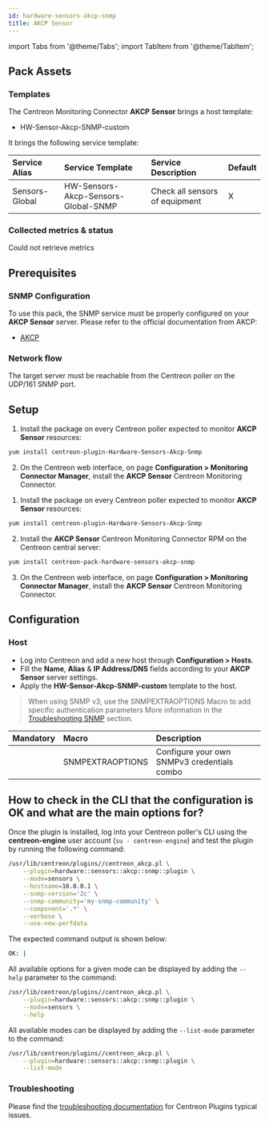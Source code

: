 ```yaml
---
id: hardware-sensors-akcp-snmp
title: AKCP Sensor
---
```

import Tabs from '@theme/Tabs';
import TabItem from '@theme/TabItem';


## Pack Assets

### Templates

The Centreon Monitoring Connector **AKCP Sensor** brings a host template:

* HW-Sensor-Akcp-SNMP-custom

It brings the following service template:

| Service Alias  | Service Template                    | Service Description            | Default |
|:---------------|:------------------------------------|:-------------------------------|:--------|
| Sensors-Global | HW-Sensors-Akcp-Sensors-Global-SNMP | Check all sensors of equipment | X       |

### Collected metrics & status

<Tabs groupId="sync">
<TabItem value="Sensors-Global" label="Sensors-Global">

Could not retrieve metrics

</TabItem>
</Tabs>

## Prerequisites

### SNMP Configuration

To use this pack, the SNMP service must be properly configured on your **AKCP Sensor**
server. Please refer to the official documentation from AKCP:
* [AKCP](https://www.akcp.com/knowledge-base/)

### Network flow

The target server must be reachable from the Centreon poller on the UDP/161
SNMP port.

## Setup

<Tabs groupId="sync">
<TabItem value="Online License" label="Online License">

1. Install the package on every Centreon poller expected to monitor **AKCP Sensor** resources:

```bash
yum install centreon-plugin-Hardware-Sensors-Akcp-Snmp
```

2. On the Centreon web interface, on page **Configuration > Monitoring Connector Manager**, install the **AKCP Sensor** Centreon Monitoring Connector.

</TabItem>
<TabItem value="Offline License" label="Offline License">

1. Install the package on every Centreon poller expected to monitor **AKCP Sensor** resources:

```bash
yum install centreon-plugin-Hardware-Sensors-Akcp-Snmp
```

2. Install the **AKCP Sensor** Centreon Monitoring Connector RPM on the Centreon central server:

```bash
yum install centreon-pack-hardware-sensors-akcp-snmp
```

3. On the Centreon web interface, on page **Configuration > Monitoring Connector Manager**, install the **AKCP Sensor** Centreon Monitoring Connector.

</TabItem>
</Tabs>

## Configuration

### Host

* Log into Centreon and add a new host through **Configuration > Hosts**.
* Fill the **Name**, **Alias** & **IP Address/DNS** fields according to your **AKCP Sensor** server settings.
* Apply the **HW-Sensor-Akcp-SNMP-custom** template to the host.

> When using SNMP v3, use the SNMPEXTRAOPTIONS Macro to add specific authentication parameters 
> More information in the [Troubleshooting SNMP](../getting-started/how-to-guides/troubleshooting-plugins.md#snmpv3-options-mapping) section.

| Mandatory   | Macro            | Description                                  |
|:------------|:-----------------|:---------------------------------------------|
|             | SNMPEXTRAOPTIONS | Configure your own SNMPv3 credentials combo  |

## How to check in the CLI that the configuration is OK and what are the main options for?

Once the plugin is installed, log into your Centreon poller's CLI using the
**centreon-engine** user account (`su - centreon-engine`) and test the plugin by
running the following command:

```bash
/usr/lib/centreon/plugins//centreon_akcp.pl \
    --plugin=hardware::sensors::akcp::snmp::plugin \
    --mode=sensors \
    --hostname=10.0.0.1 \
    --snmp-version='2c' \
    --snmp-community='my-snmp-community' \
    --component='.*' \
    --verbose \
    --use-new-perfdata
```

The expected command output is shown below:

```bash
OK: | 
```

All available options for a given mode can be displayed by adding the
`--help` parameter to the command:

```bash
/usr/lib/centreon/plugins//centreon_akcp.pl \
    --plugin=hardware::sensors::akcp::snmp::plugin \
    --mode=sensors \
    --help
```

All available modes can be displayed by adding the `--list-mode` parameter to
the command:

```bash
/usr/lib/centreon/plugins//centreon_akcp.pl \
    --plugin=hardware::sensors::akcp::snmp::plugin \
    --list-mode
```

### Troubleshooting

Please find the [troubleshooting documentation](../getting-started/how-to-guides/troubleshooting-plugins.md)
for Centreon Plugins typical issues.